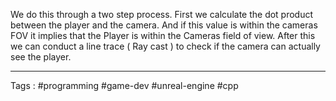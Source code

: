 We do this through a two step process. First we calculate the dot product between the player and the camera. And if this value is within the cameras FOV it implies that the Player is within the Cameras field of view. After this we can conduct a line trace ( Ray cast ) to check if the camera can actually see the player.


___
Tags : #programming #game-dev #unreal-engine #cpp